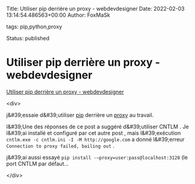 Title: Utiliser pip derrière un proxy - webdevdesigner
Date: 2022-02-03 13:14:54.486563+00:00
Author: FoxMaSk 

tags: pip,python,proxy

Status: published





# Utiliser pip derrière un proxy - webdevdesigner

[Utiliser pip derrière un proxy - webdevdesigner](https://webdevdesigner.com/q/using-pip-behind-a-proxy-7267/)

&lt;div&gt;

j\&#39;essaie d\&#39;utiliser [pip](https://over.wiki/pip/) derrière un
[proxy](https://over.wiki/proxy/) au travail.

l\&#39;Une des réponses de ce post a suggéré d\&#39;utiliser CNTLM . Je l\&#39;ai
installé et configuré par cet autre post , mais l\&#39;exécution
`cntlm.exe -c cntlm.ini -I -M http://google.com` a donné l\&#39;erreur
`Connection to proxy failed, bailing out` .

j\&#39;ai aussi essayé `pip install -–proxy=user:pass@localhost:3128` (le
port CNTLM par défaut...

&lt;/div&gt;